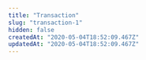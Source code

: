 ```yaml
---
title: "Transaction"
slug: "transaction-1"
hidden: false
createdAt: "2020-05-04T18:52:09.467Z"
updatedAt: "2020-05-04T18:52:09.467Z"
---
```

